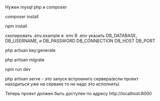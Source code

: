 Нужен mysql php и composer

composer install

npm install

скопировать .env.example  в .env
В .env указать DB_DATABASE, DB_USERNAME, и DB_PASSWORD DB_CONNECTION DB_HOST DB_PORT

php artisan key:generate

php artisan migrate

npm run dev

php artisan serve - это запуск встроеннго сервера(если проект находиться уже на серваке то не надо это исполнять)

Теперь проект должен быть доступен по адресу http://localhost:8000